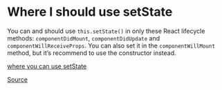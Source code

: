# Where I should use setState

You can and should use `this.setState()` in only these React lifecycle methods: `componentDidMount`, `componentDidUpdate` and `componentWillReceiveProps`.
You can also set it in the `componentWillMount` method, but it’s recommend to use the constructor instead.

[where you can use setState](https://github.com/or4/react-advanced/blob/master/src/set-state/where-I-can-use-img.png)

[Source](https://levelup.gitconnected.com/react-cheatsheet-this-setstate-8bc12c5f40f5)
